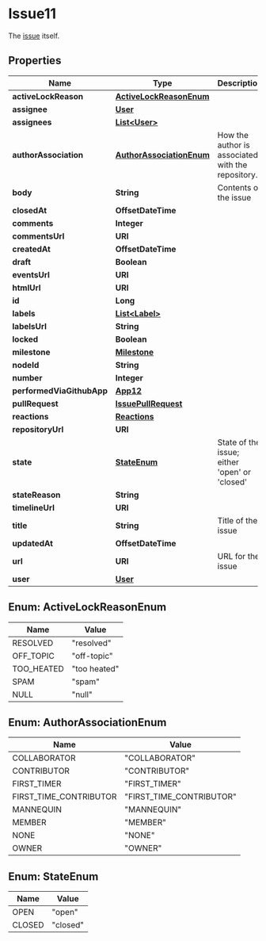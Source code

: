 

# Issue11

The [issue](https://docs.github.com/rest/reference/issues) itself.

## Properties

| Name | Type | Description | Notes |
|------------ | ------------- | ------------- | -------------|
|**activeLockReason** | [**ActiveLockReasonEnum**](#ActiveLockReasonEnum) |  |  |
|**assignee** | [**User**](User.md) |  |  [optional] |
|**assignees** | [**List&lt;User&gt;**](User.md) |  |  |
|**authorAssociation** | [**AuthorAssociationEnum**](#AuthorAssociationEnum) | How the author is associated with the repository. |  |
|**body** | **String** | Contents of the issue |  |
|**closedAt** | **OffsetDateTime** |  |  |
|**comments** | **Integer** |  |  |
|**commentsUrl** | **URI** |  |  |
|**createdAt** | **OffsetDateTime** |  |  |
|**draft** | **Boolean** |  |  [optional] |
|**eventsUrl** | **URI** |  |  |
|**htmlUrl** | **URI** |  |  |
|**id** | **Long** |  |  |
|**labels** | [**List&lt;Label&gt;**](Label.md) |  |  [optional] |
|**labelsUrl** | **String** |  |  |
|**locked** | **Boolean** |  |  [optional] |
|**milestone** | [**Milestone**](Milestone.md) |  |  |
|**nodeId** | **String** |  |  |
|**number** | **Integer** |  |  |
|**performedViaGithubApp** | [**App12**](App12.md) |  |  [optional] |
|**pullRequest** | [**IssuePullRequest**](IssuePullRequest.md) |  |  [optional] |
|**reactions** | [**Reactions**](Reactions.md) |  |  |
|**repositoryUrl** | **URI** |  |  |
|**state** | [**StateEnum**](#StateEnum) | State of the issue; either &#39;open&#39; or &#39;closed&#39; |  [optional] |
|**stateReason** | **String** |  |  [optional] |
|**timelineUrl** | **URI** |  |  [optional] |
|**title** | **String** | Title of the issue |  |
|**updatedAt** | **OffsetDateTime** |  |  |
|**url** | **URI** | URL for the issue |  |
|**user** | [**User**](User.md) |  |  |



## Enum: ActiveLockReasonEnum

| Name | Value |
|---- | -----|
| RESOLVED | &quot;resolved&quot; |
| OFF_TOPIC | &quot;off-topic&quot; |
| TOO_HEATED | &quot;too heated&quot; |
| SPAM | &quot;spam&quot; |
| NULL | &quot;null&quot; |



## Enum: AuthorAssociationEnum

| Name | Value |
|---- | -----|
| COLLABORATOR | &quot;COLLABORATOR&quot; |
| CONTRIBUTOR | &quot;CONTRIBUTOR&quot; |
| FIRST_TIMER | &quot;FIRST_TIMER&quot; |
| FIRST_TIME_CONTRIBUTOR | &quot;FIRST_TIME_CONTRIBUTOR&quot; |
| MANNEQUIN | &quot;MANNEQUIN&quot; |
| MEMBER | &quot;MEMBER&quot; |
| NONE | &quot;NONE&quot; |
| OWNER | &quot;OWNER&quot; |



## Enum: StateEnum

| Name | Value |
|---- | -----|
| OPEN | &quot;open&quot; |
| CLOSED | &quot;closed&quot; |




